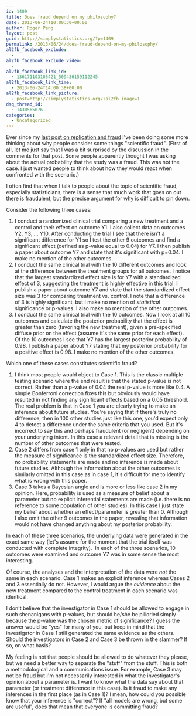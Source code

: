 ```yaml
---
id: 1409
title: Does fraud depend on my philosophy?
date: 2013-06-24T10:00:30+00:00
author: Roger Peng
layout: post
guid: http://simplystatistics.org/?p=1409
permalink: /2013/06/24/does-fraud-depend-on-my-philosophy/
al2fb_facebook_exclude:
  - 
al2fb_facebook_exclude_video:
  - 
al2fb_facebook_link_id:
  - 136171103105421_509436159112245
al2fb_facebook_link_time:
  - 2013-06-24T14:00:38+00:00
al2fb_facebook_link_picture:
  - post=http://simplystatistics.org/?al2fb_image=1
dsq_thread_id:
  - 1430565076
categories:
  - Uncategorized
---
```

Ever since my [last post on replication and fraud](http://simplystatistics.org/2013/05/17/when-does-replication-reveal-fraud/) I've been doing some more thinking about why people consider some things "scientific fraud". (First of all, let me just say that I was a bit surprised by the discussion in the comments for that post. Some people apparently thought I was asking about the actual probability that the study was a fraud. This was not the case. I just wanted people to think about how they would react when confronted with the scenario.)

I often find that when I talk to people about the topic of scientific fraud, especially statisticians, there is a sense that much work that goes on out there is fraudulent, but the precise argument for why is difficult to pin down.

Consider the following three cases:

  1. I conduct a randomized clinical trial comparing a new treatment and a control and their effect on outcome Y1. I also collect data on outcomes Y2, Y3, ... Y10. After conducting the trial I see that there isn't a significant difference for Y1 so I test the other 9 outcomes and find a significant effect (defined as p-value equal to 0.04) for Y7. I then publish a paper about outcome Y7 and state that it's significant with p=0.04. I make no mention of the other outcomes.
  2. I conduct the same clinical trial with the 10 different outcomes and look at the difference between the treatment groups for all outcomes. I notice that the largest standardized effect size is for Y7 with a standardized effect of 3, suggesting the treatment is highly effective in this trial. I publish a paper about outcome Y7 and state that the standardized effect size was 3 for comparing treatment vs. control. I note that a difference of 3 is highly significant, but I make no mention of _statistical_ significance or p-values. I also make no mention of the other outcomes.
  3. I conduct the same clinical trial with the 10 outcomes. Now I look at all 10 outcomes and calculate the posterior probability that the effect is greater than zero (favoring the new treatment), given a pre-specified diffuse prior on the effect (assume it's the same prior for each effect). Of the 10 outcomes I see that Y7 has the largest posterior probability of 0.98. I publish a paper about Y7 stating that my posterior probability for a positive effect is 0.98. I make no mention of the other outcomes.

Which one of these cases constitutes scientific fraud?

  1. I think most people would object to Case 1. This is the classic multiple testing scenario where the end result is that the stated p-value is not correct. Rather than a p-value of 0.04 the real p-value is more like 0.4. A simple Bonferroni correction fixes this but obviously would have resulted in not finding any significant effects based on a 0.05 threshold. The real problem is that in Case 1 you are clearly trying to make an inference about future studies. You're saying that if there's truly no difference, then in 100 other studies just like this one, you'd expect only 4 to detect a difference under the same criteria that you used. But it's incorrect to say this and perhaps fraudulent (or negligent) depending on your underlying intent. In this case a relevant detail that is missing is the number of other outcomes that were tested.
  2. Case 2 differs from case 1 only in that no p-values are used but rather the measure of significance is the standardized effect size. Therefore, no probability statements are made and no inference is made about future studies. Although the information about the other outcomes is similarly omitted in this case as in case 1, it's difficult for me to identify what is wrong with this paper.
  3. Case 3 takes a Bayesian angle and is more or less like case 2 in my opinion. Here, probability is used as a measure of belief about a parameter but no explicit inferential statements are made (i.e. there is no reference to some population of other studies). In this case I just state my belief about whether an effect/parameter is greater than 0. Although I also omit the other 9 outcomes in the paper, revealing that information would not have changed anything about my posterior probability.

In each of these three scenarios, the underlying data were generated in the exact same way (let's assume for the moment that the trial itself was conducted with complete integrity).  In each of the three scenarios, 10 outcomes were examined and outcome Y7 was in some sense the most interesting.

Of course, the analyses and the interpretation of the data were _not_ the same in each scenario. Case 1 makes an explicit inference whereas Cases 2 and 3 essentially do not. However, I would argue the _evidence_ about the new treatment compared to the control treatment in each scenario was identical.

I don't believe that the investigator in Case 1 should be allowed to engage in such shenanigans with p-values, but should he/she be pilloried simply because the p-value was the chosen metric of significance? I guess the answer would be "yes" for many of you, but keep in mind that the investigator in Case 1 still generated the same evidence as the others. Should the investigators in Case 2 and Case 3 be thrown in the slammer? If so, on what basis?

My feeling is not that people should be allowed to do whatever they please, but we need a better way to separate the "stuff" from the stuff. This is both a methodological and a communications issue. For example, Case 3 may not be fraud but I'm not necessarily interested in what the investigator's opinion about a parameter is. I want to know what the data say about that parameter (or treatment difference in this case). Is it fraud to make any inferences in the first place (as in Case 1)? I mean, how could you possible know that your inference is "correct"? If "all models are wrong, but some are useful", does that mean that everyone is committing fraud?